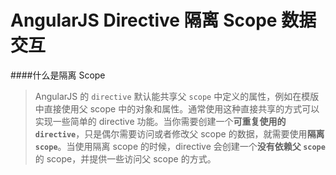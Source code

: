 # AngularJS Directive 隔离 Scope 数据交互

####什么是隔离 Scope
>AngularJS 的 `directive` 默认能共享父 `scope` 中定义的属性，例如在模版中直接使用父 scope 中的对象和属性。通常使用这种直接共享的方式可以实现一些简单的 directive 功能。当你需要创建一个**可重复使用的 `directive`**，只是偶尔需要访问或者修改父 scope 的数据，就需要使用**隔离 `scope`**。当使用隔离 scope 的时候，directive 会创建一个**没有依赖父 `scope`** 的 scope，并提供一些访问父 scope 的方式。